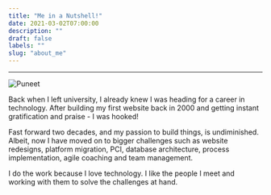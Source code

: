 ```yaml
---
title: "Me in a Nutshell!"
date: 2021-03-02T07:00:00
description: ""
draft: false
labels: ""
slug: "about_me"
---
```


***

![Puneet](../../images/about_me.jpg "Image of me")

Back when I left university,  I already knew I was heading for a career in technology. After building my first website back in 2000 and getting instant gratification and praise - I was hooked!

Fast forward two decades, and my passion to build things, is undiminished. Albeit, now I have moved on to bigger challenges such as website redesigns, platform migration, PCI, database architecture, process implementation, agile coaching and team management.

I do the work because I love technology. I like the people I meet and working with them to solve the challenges at hand.
